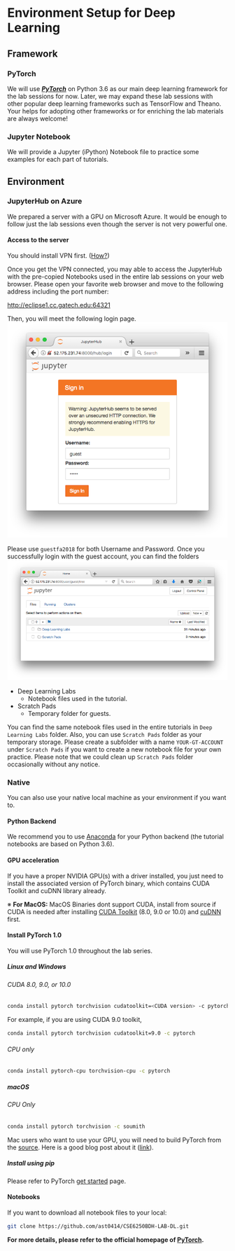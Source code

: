 ---
---
# Environment Setup for Deep Learning

## Framework

### PyTorch

We will use ***[PyTorch](http://pytorch.org/)*** on Python 3.6 as our main deep learning framework for the lab sessions for now. Later, we may expand these lab sessions with other popular deep learning frameworks such as TensorFlow and Theano. Your helps for adopting other frameworks or for enriching the lab materials are always welcome!

### Jupyter Notebook

We will provide a Jupyter (iPython) Notebook file to practice some examples for each part of tutorials.

## Environment

<!--
### Docker
We have prepared a Docker image (***sorry for the additional environment, we have a plan to combine all into a single environment***) and you can start a instance by following commands (install Docker first if you did not.)

```bash
docker run -it --privileged=true --cap-add=SYS_ADMIN --name doctorai -p 2222:22 -p 9530:9530 -v /YOUR/LOCAL/FOLDER/TO/SHARE:/mnt/data yuikns/doctorai:latest /bin/bash
```

-->

<!--
### Azure Server
We prepared a server with a GPU on Microsoft Azure. It would be enough to follow just the lab sessions even though the server is not very powerful one.

#### Access to the server
We created users and put the public keys same with the one you received from us to use our secure environment. You can access to this Azure server by using the `USERNAME` and the `PATH-TO-KEYFILE` with the following command:
 
```bash
ssh <USERNAME>@52.175.231.74 -i <PATH-TO-KEYFILE>
```
For example, if I received `p_san37` as my user name for the secure environment and my key file is located at `~/.ssh/cse6250-se`, then I can login to our Azure server also by:

```bash
ssh p_san37@52.175.231.74 -i ~/.ssh/cse6250-se
```
You can modify your ssh configuration file, `~/.ssh/config`, and add corresponding information for more convenient access.

#### Configurations
##### Path
We already installed package required including Anaconda2/3, PyTorch, and CUDA libraries.
However, you need to set PATH for at least Anaconda executable files.
Therefore, once you successfully login to the server, please run the following command to set the path at the end of your `.bashrc` file:

```bash
echo 'export PATH=/usr/local/anaconda3/bin:$PATH' >> ~/.bashrc
```
or you can manually modify `~/.bashrc` file with your favorite editor, e.g. `vim`.

If you want to use Anaconda2 (Python 2.7), you can replace `anaconda3` in the command above with `anaconda2`. However, please note that the tutorial notebook files are written in Python 3 and you will need to modify codes.

##### Jupyter
If you want to directly run the tutorial notebook files, you need to run a Jupyter server first.
-->

### JupyterHub on Azure

We prepared a server with a GPU on Microsoft Azure. It would be enough to follow just the lab sessions even though the server is not very powerful one.

#### Access to the server

You should install VPN first. ([How?](https://faq.oit.gatech.edu/content/how-do-i-get-started-campus-vpn))

Once you get the VPN connected, you may able to access the JupyterHub with the pre-copied Notebooks used in the entire lab sessions on your web browser. Please open your favorite web browser and move to the following address including the port number:

<http://eclipse1.cc.gatech.edu:64321>

Then, you will meet the following login page.
![login](./images/login.png)

Please use `guestfa2018` for both Username and Password.
Once you successfully login with the guest account, you can find the folders
![jupyter](./images/jupyter.png)

- Deep Learning Labs
  - Notebook files used in the tutorial.
- Scratch Pads
  - Temporary folder for guests.

You can find the same notebook files used in the entire tutorials in `Deep Learning Labs` folder. Also, you can use `Scratch Pads` folder as your temporary storage. Please create a subfolder with a name `YOUR-GT-ACCOUNT` under `Scratch Pads` if you want to create a new notebook file for your own practice. Please note that we could clean up `Scratch Pads` folder occasionally without any notice.

### Native

You can also use your native local machine as your environment if you want to.

#### Python Backend

We recommend you to use [Anaconda](https://anaconda.org/) for your Python backend (the tutorial notebooks are based on Python 3.6).

#### GPU acceleration

If you have a proper NVIDIA GPU(s) with a driver installed, you just need to install the associated version of PyTorch binary, which contains CUDA Toolkit and cuDNN library already.

&#8251; **For MacOS:** MacOS Binaries dont support CUDA, install from source if CUDA is needed after installing [CUDA Toolkit](https://developer.nvidia.com/cuda-downloads) (8.0, 9.0 or 10.0) and [cuDNN](https://developer.nvidia.com/cudnn) first.

#### Install PyTorch 1.0
You will use PyTorch 1.0 throughout the lab series.

##### Linux and Windows

###### CUDA 8.0, 9.0, or 10.0

```bash
conda install pytorch torchvision cudatoolkit=<CUDA version> -c pytorch
```
For example, if you are using CUDA 9.0 toolkit,

```bash
conda install pytorch torchvision cudatoolkit=9.0 -c pytorch
```

###### CPU only
```bash
conda install pytorch-cpu torchvision-cpu -c pytorch
```

##### macOS

###### CPU Only

```bash
conda install pytorch torchvision -c soumith
```

Mac users who want to use your GPU, you will need to build PyTorch from the [source](https://github.com/pytorch/pytorch#from-source). Here is a good blog post about it ([link](https://zhaoyu.li/post/install-pytorch-on-mac-with-nvidia-gpu/)).

##### Install using pip
Please refer to PyTorch [get started](https://pytorch.org/get-started/locally/) page.

#### Notebooks

If you want to download all notebook files to your local:

```bash
git clone https://github.com/ast0414/CSE6250BDH-LAB-DL.git
```

**For more details, please refer to the official homepage of [PyTorch](http://pytorch.org/).**

